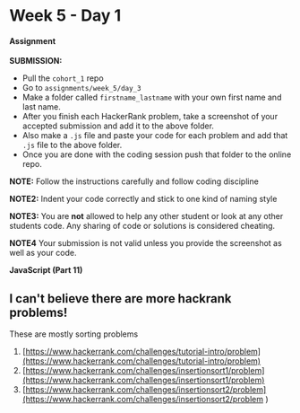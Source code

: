 # Week 5 - Day 1

#### Assignment

**SUBMISSION:**

- Pull the `cohort_1` repo
- Go to `assignments/week_5/day_3` 
- Make a folder called `firstname_lastname` with your own first name and last name. 
- After you finish each HackerRank problem, take a screenshot of your accepted submission and add it to the above folder. 
- Also make a `.js` file and paste your code for each problem and add that `.js` file to the above folder.
- Once you are done with the coding session push that folder to the online repo.
 

**NOTE:** Follow the instructions carefully and follow coding discipline

**NOTE2:** Indent your code correctly and stick to one kind of naming style

**NOTE3:** You are **not** allowed to help any other student or look at any other students code. Any sharing of code or solutions is considered cheating.

**NOTE4** Your submission is not valid unless you provide the screenshot as well as your code.

**JavaScript (Part 11)**

## I can't believe there are more hackrank problems!

These are mostly sorting problems

1. [https://www.hackerrank.com/challenges/tutorial-intro/problem](https://www.hackerrank.com/challenges/tutorial-intro/problem)
2. [https://www.hackerrank.com/challenges/insertionsort1/problem](https://www.hackerrank.com/challenges/insertionsort1/problem)
3. [https://www.hackerrank.com/challenges/insertionsort2/problem](https://www.hackerrank.com/challenges/insertionsort2/problem ) 